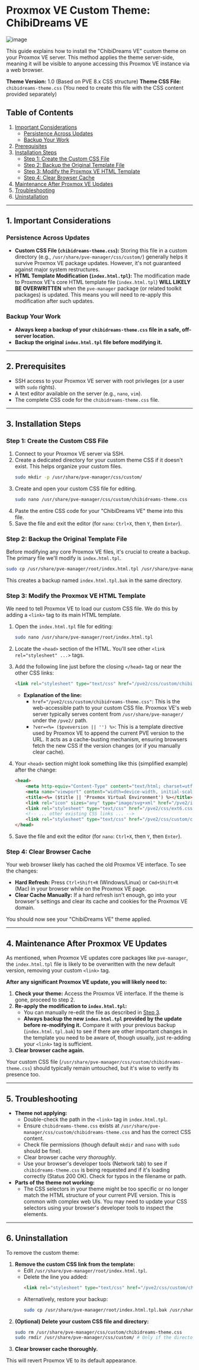 # Proxmox VE Custom Theme: ChibiDreams VE
![image](https://github.com/user-attachments/assets/eba5edaa-3a9c-4722-9724-c47eb650afcb)

This guide explains how to install the "ChibiDreams VE" custom theme on your Proxmox VE server. This method applies the theme server-side, meaning it will be visible to anyone accessing this Proxmox VE instance via a web browser.

**Theme Version:** 1.0 (Based on PVE 8.x CSS structure)
**Theme CSS File:** `chibidreams-theme.css` (You need to create this file with the CSS content provided separately)

## Table of Contents

1.  [Important Considerations](#important-considerations)
    *   [Persistence Across Updates](#persistence-across-updates)
    *   [Backup Your Work](#backup-your-work)
2.  [Prerequisites](#prerequisites)
3.  [Installation Steps](#installation-steps)
    *   [Step 1: Create the Custom CSS File](#step-1-create-the-custom-css-file)
    *   [Step 2: Backup the Original Template File](#step-2-backup-the-original-template-file)
    *   [Step 3: Modify the Proxmox VE HTML Template](#step-3-modify-the-proxmox-ve-html-template)
    *   [Step 4: Clear Browser Cache](#step-4-clear-browser-cache)
4.  [Maintenance After Proxmox VE Updates](#maintenance-after-proxmox-ve-updates)
5.  [Troubleshooting](#troubleshooting)
6.  [Uninstallation](#uninstallation)

---

## 1. Important Considerations

### Persistence Across Updates

*   **Custom CSS File (`chibidreams-theme.css`):** Storing this file in a custom directory (e.g., `/usr/share/pve-manager/css/custom/`) generally helps it survive Proxmox VE package updates. However, it's not guaranteed against major system restructures.
*   **HTML Template Modification (`index.html.tpl`):** The modification made to Proxmox VE's core HTML template file (`index.html.tpl`) **WILL LIKELY BE OVERWRITTEN** when the `pve-manager` package (or related toolkit packages) is updated. This means you will need to re-apply this modification after such updates.

### Backup Your Work

*   **Always keep a backup of your `chibidreams-theme.css` file in a safe, off-server location.**
*   **Backup the original `index.html.tpl` file before modifying it.**

---

## 2. Prerequisites

*   SSH access to your Proxmox VE server with root privileges (or a user with `sudo` rights).
*   A text editor available on the server (e.g., `nano`, `vim`).
*   The complete CSS code for the `chibidreams-theme.css` file.

---

## 3. Installation Steps

### Step 1: Create the Custom CSS File

1.  Connect to your Proxmox VE server via SSH.
2.  Create a dedicated directory for your custom theme CSS if it doesn't exist. This helps organize your custom files.
    ```bash
    sudo mkdir -p /usr/share/pve-manager/css/custom/
    ```
3.  Create and open your custom CSS file for editing.
    ```bash
    sudo nano /usr/share/pve-manager/css/custom/chibidreams-theme.css
    ```
4.  Paste the entire CSS code for your "ChibiDreams VE" theme into this file.
5.  Save the file and exit the editor (for `nano`: `Ctrl+X`, then `Y`, then `Enter`).

### Step 2: Backup the Original Template File

Before modifying any core Proxmox VE files, it's crucial to create a backup. The primary file we'll modify is `index.html.tpl`.

```bash
sudo cp /usr/share/pve-manager/root/index.html.tpl /usr/share/pve-manager/root/index.html.tpl.bak
```
This creates a backup named `index.html.tpl.bak` in the same directory.

### Step 3: Modify the Proxmox VE HTML Template

We need to tell Proxmox VE to load our custom CSS file. We do this by adding a `<link>` tag to its main HTML template.

1.  Open the `index.html.tpl` file for editing:
    ```bash
    sudo nano /usr/share/pve-manager/root/index.html.tpl
    ```
2.  Locate the `<head>` section of the HTML. You'll see other `<link rel="stylesheet" ...>` tags.
3.  Add the following line just before the closing `</head>` tag or near the other CSS links:
    ```html
    <link rel="stylesheet" type="text/css" href="/pve2/css/custom/chibidreams-theme.css?ver=<%= ($pveversion || '') %>">
    ```
    *   **Explanation of the line:**
        *   `href="/pve2/css/custom/chibidreams-theme.css"`: This is the web-accessible path to your custom CSS file. Proxmox VE's web server typically serves content from `/usr/share/pve-manager/` under the `/pve2/` path.
        *   `?ver=<%= ($pveversion || '') %>`: This is a template directive used by Proxmox VE to append the current PVE version to the URL. It acts as a cache-busting mechanism, ensuring browsers fetch the new CSS if the version changes (or if you manually clear cache).

4.  Your `<head>` section might look something like this (simplified example) after the change:
    ```html
    <head>
        <meta http-equiv="Content-Type" content="text/html; charset=utf-8" />
        <meta name="viewport" content="width=device-width, initial-scale=1, maximum-scale=1, user-scalable=no">
        <title><%= ($title || 'Proxmox Virtual Environment') %></title>
        <link rel="icon" sizes="any" type="image/svg+xml" href="/pve2/images/logo/pve-favicon.svg">
        <link rel="stylesheet" type="text/css" href="/pve2/css/ext6.css">
        <!-- ... other existing CSS links ... -->
        <link rel="stylesheet" type="text/css" href="/pve2/css/custom/chibidreams-theme.css?ver=<%= ($pveversion || '') %>"> <!-- YOUR ADDED LINE -->
    </head>
    ```
5.  Save the file and exit the editor (for `nano`: `Ctrl+X`, then `Y`, then `Enter`).

### Step 4: Clear Browser Cache

Your web browser likely has cached the old Proxmox VE interface. To see the changes:
*   **Hard Refresh:** Press `Ctrl+Shift+R` (Windows/Linux) or `Cmd+Shift+R` (Mac) in your browser while on the Proxmox VE page.
*   **Clear Cache Manually:** If a hard refresh isn't enough, go into your browser's settings and clear its cache and cookies for the Proxmox VE domain.

You should now see your "ChibiDreams VE" theme applied.

---

## 4. Maintenance After Proxmox VE Updates

As mentioned, when Proxmox VE updates core packages like `pve-manager`, the `index.html.tpl` file is likely to be overwritten with the new default version, removing your custom `<link>` tag.

**After any significant Proxmox VE update, you will likely need to:**

1.  **Check your theme:** Access the Proxmox VE interface. If the theme is gone, proceed to step 2.
2.  **Re-apply the modification to `index.html.tpl`:**
    *   You can manually re-edit the file as described in [Step 3](#step-3-modify-the-proxmox-ve-html-template).
    *   **Always backup the new `index.html.tpl` provided by the update before re-modifying it.** Compare it with your previous backup (`index.html.tpl.bak`) to see if there are other important changes in the template you need to be aware of, though usually, just re-adding your `<link>` tag is sufficient.
3.  **Clear browser cache again.**

Your custom CSS file (`/usr/share/pve-manager/css/custom/chibidreams-theme.css`) should typically remain untouched, but it's wise to verify its presence too.

---

## 5. Troubleshooting

*   **Theme not applying:**
    *   Double-check the path in the `<link>` tag in `index.html.tpl`.
    *   Ensure `chibidreams-theme.css` exists at `/usr/share/pve-manager/css/custom/chibidreams-theme.css` and has the correct CSS content.
    *   Check file permissions (though default `mkdir` and `nano` with `sudo` should be fine).
    *   Clear browser cache *very thoroughly*.
    *   Use your browser's developer tools (Network tab) to see if `chibidreams-theme.css` is being requested and if it's loading correctly (Status 200 OK). Check for typos in the filename or path.
*   **Parts of the theme not working:**
    *   The CSS selectors in your theme might be too specific or no longer match the HTML structure of your current PVE version. This is common with complex web UIs. You may need to update your CSS selectors using your browser's developer tools to inspect the elements.

---

## 6. Uninstallation

To remove the custom theme:

1.  **Remove the custom CSS link from the template:**
    *   Edit `/usr/share/pve-manager/root/index.html.tpl`.
    *   Delete the line you added:
        ```html
        <link rel="stylesheet" type="text/css" href="/pve2/css/custom/chibidreams-theme.css?ver=<%= ($pveversion || '') %>">
        ```
    *   Alternatively, restore your backup:
        ```bash
        sudo cp /usr/share/pve-manager/root/index.html.tpl.bak /usr/share/pve-manager/root/index.html.tpl
        ```
2.  **(Optional) Delete your custom CSS file and directory:**
    ```bash
    sudo rm /usr/share/pve-manager/css/custom/chibidreams-theme.css
    sudo rmdir /usr/share/pve-manager/css/custom/ # Only if the directory is empty and you created it
    ```
3.  **Clear browser cache thoroughly.**

This will revert Proxmox VE to its default appearance.

